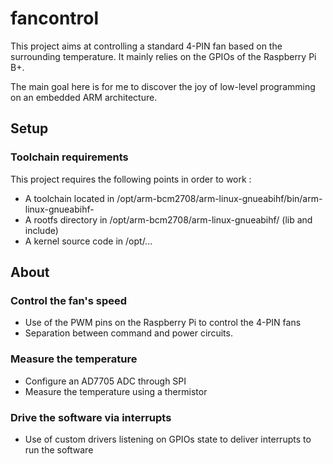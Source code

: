 # fancontrol

This project aims at controlling a standard 4-PIN fan based on the surrounding temperature. It mainly relies on the GPIOs of the Raspberry Pi B+.

The main goal here is for me to discover the joy of low-level programming on an embedded ARM architecture.

## Setup

### Toolchain requirements

This project requires the following points in order to work :
* A toolchain located in /opt/arm-bcm2708/arm-linux-gnueabihf/bin/arm-linux-gnueabihf-
* A rootfs directory in /opt/arm-bcm2708/arm-linux-gnueabihf/ (lib and include)
* A kernel source code in /opt/...

## About

### Control the fan's speed

* Use of the PWM pins on the Raspberry Pi to control the 4-PIN fans
* Separation between command and power circuits.

### Measure the temperature

* Configure an AD7705 ADC through SPI
* Measure the temperature using a thermistor

### Drive the software via interrupts

* Use of custom drivers listening on GPIOs state to deliver interrupts to run the software
